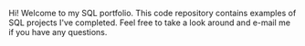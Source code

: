 Hi! Welcome to my SQL portfolio. This code repository contains examples of SQL projects I've completed. Feel free to take a look around and e-mail me if you have any questions. 
